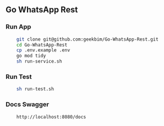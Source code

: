 ## Go WhatsApp Rest

### Run App
```sh
    git clone git@github.com:geekbim/Go-WhatsApp-Rest.git
    cd Go-WhatsApp-Rest
    cp .env.example .env
    go mod tidy
    sh run-service.sh
```

### Run Test
```sh
    sh run-test.sh
```
### Docs Swagger
```sh
    http://localhost:8080/docs
```

